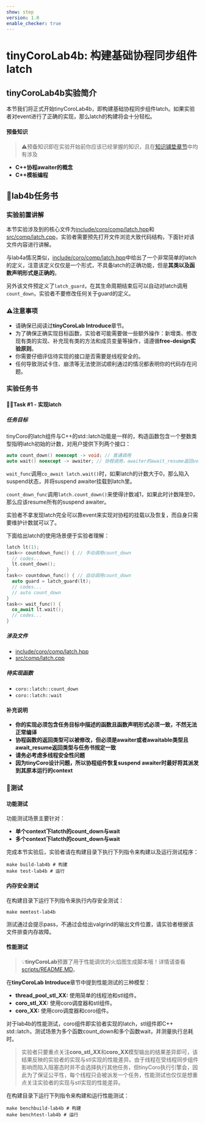 ```yaml
---
show: step
version: 1.0
enable_checker: true
---
```

# tinyCoroLab4b: 构建基础协程同步组件latch

## tinyCoroLab4b实验简介

本节我们将正式开始tinyCoroLab4b，即构建基础协程同步组件latch。如果实验者对event进行了正确的实现，那么latch的构建将会十分轻松。

#### 预备知识

> ⚠️预备知识即在实验开始前你应该已经掌握的知识，且在[知识铺垫章节]()中均有涉及

- **C++协程awaiter的概念**
- **C++模板编程**

## 📖lab4b任务书

### 实验前置讲解

本节实验涉及到的核心文件为[include/coro/comp/latch.hpp](https://github.com/sakurs2/tinyCoroLab/blob/v1.0/include/coro/comp/latch.hpp)和[src/comp/latch.cpp](https://github.com/sakurs2/tinyCoroLab/blob/v1.0/src/comp/latch.cpp)，实验者需要预先打开文件浏览大致代码结构，下面针对该文件内容进行讲解。

与lab4a情况类似，[include/coro/comp/latch.hpp](https://github.com/sakurs2/tinyCoroLab/blob/v1.0/include/coro/comp/latch.hpp)中给出了一个非常简单的latch的定义，注意该定义仅仅是一个形式，不具备latch的正确功能，但是**其类以及函数声明形式是正确的**。

另外该文件预定义了`latch_guard`，在其生命周期结束后可以自动对latch调用`count_down`，实验者不要修改任何关于guard的定义。

### ⚠️注意事项

- 请确保已阅读过**tinyCoroLab Introduce**章节。
- 为了确保正确实现目标函数，实验者可能需要做一些额外操作：新增类、修改现有类的实现、补充现有类的方法和成员变量等操作，请遵循**free-design实验原则**。
- 你需要仔细评估待实现的接口是否需要是线程安全的。
- 任何导致测试卡住、崩溃等无法使测试顺利通过的情况都表明你的代码存在问题。

### 实验任务书

#### 🧑‍💻Task #1 - 实现latch

##### 任务目标

tinyCoro的latch组件与C++的std::latch功能是一样的，构造函数包含一个整数类型指明latch初始的计数，对用户提供下列两个接口：

```cpp
auto count_down() noexcept -> void; // 普通调用
auto wait() noexcept -> awaiter; // 协程调用，awaiter的await_resume返回void
```

`wait_func`调用`co_await latch.wait()`时，如果latch的计数大于0，那么陷入suspend状态，并将suspend awaiter挂载到latch里。

`count_down_func`调用`latch.count_down()`来使得计数减1，如果此时计数降至0，那么应该resume所有的suspend awaiter。

实验者不拿发现latch完全可以靠event来实现对协程的挂载以及恢复，而自身只需要维护计数就可以了。

下面给出latch的使用场景便于实验者理解：

```cpp
latch lt(1);
task<> countdown_func() { // 手动调用count_down
  // codes...
  lt.count_down();
}
task<> countdown_func() { // 自动调用count_down
  auto guard = latch_guard(lt);
  // codes...
  // auto count_down
}
task<> wait_func() {
  co_await lt.wait();
  // codes...
}
```

##### 涉及文件

- [include/coro/comp/latch.hpp](https://github.com/sakurs2/tinyCoroLab/blob/v1.0/include/coro/comp/latch.hpp)
- [src/comp/latch.cpp](https://github.com/sakurs2/tinyCoroLab/blob/v1.0/src/comp/latch.cpp)

##### 待实现函数

- `coro::latch::count_down`
- `coro::latch::wait`

#### 补充说明

- **你的实现必须包含任务目标中描述的函数且函数声明形式必须一致，不然无法正常编译**
- **协程函数的返回类型可以被修改，但必须是awaiter或者awaitable类型且await_resume返回类型与任务书规定一致**
- **请务必考虑多线程安全性问题**
- **因为tinyCoro设计问题，所以协程组件恢复suspend awaiter时最好将其派发到其原本运行的context**

### 🔖测试

#### 功能测试

功能测试场景主要针对：

- **单个context下latcth的count_down与wait**
- **多个context下latcth的count_down与wait**

完成本节实验后，实验者请在构建目录下执行下列指令来构建以及运行测试程序：

```shell
make build-lab4b # 构建
make test-lab4b # 运行
```

#### 内存安全测试

在构建目录下运行下列指令来执行内存安全测试：

```shell
make memtest-lab4b
```

测试通过会提示pass，不通过会给出valgrind的输出文件位置，请实验者根据该文件排查内存故障。

#### 性能测试

> 💡**tinyCoroLab**预置了用于性能调优的火焰图生成脚本哦！详情请查看[scripts/README.MD](https://github.com/sakurs2/tinyCoroLab/blob/v1.0/scripts/README.MD)。

在**tinyCoroLab Introduce**章节中提到性能测试的三种模型：

- **thread_pool_stl_XX:** 使用简单的线程池和stl组件。
- **coro_stl_XX:** 使用coro调度器和stl组件。
- **coro_XX:** 使用coro调度器和coro组件。

对于lab4b的性能测试，coro组件即实验者实现的latch，stl组件即C++ std::latch，测试场景为多个函数count_down和多个函数wait，并测量执行总耗时。

> 实验者只要重点关注**coro_stl_XX**和**coro_XX**模型输出的结果差异即可，该结果反映的实验者的实现与stl实现的性能差异。由于线程在受线程同步组件影响而陷入阻塞态时并不会选择执行其他任务，但tinyCoro执行引擎会，因此为了保证公平性，每个线程只会被派发一个任务，性能测试也仅仅是想重点关注实验者的实现与stl实现的性能差异。

在构建目录下运行下列指令来构建和运行性能测试：

```shell
make benchbuild-lab4b # 构建
make benchtest-lab4b # 运行
```
